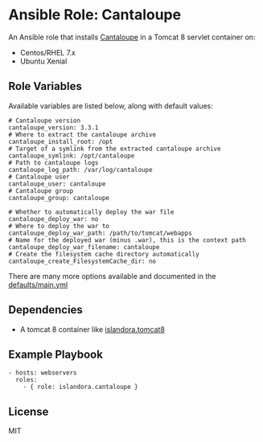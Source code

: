 # Ansible Role: Cantaloupe

An Ansible role that installs [Cantaloupe](https://github.com/medusa-project/cantaloupe) in a Tomcat 8 servlet container on:

* Centos/RHEL 7.x
* Ubuntu Xenial

## Role Variables

Available variables are listed below, along with default values:

```
# Cantaloupe version
cantaloupe_version: 3.3.1
# Where to extract the cantaloupe archive
cantaloupe_install_root: /opt
# Target of a symlink from the extracted cantaloupe archive 
cantaloupe_symlink: /opt/cantaloupe
# Path to cantaloupe logs
cantaloupe_log_path: /var/log/cantaloupe
# Cantaloupe user
cantaloupe_user: cantaloupe
# Cantaloupe group
cantaloupe_group: cantaloupe

# Whether to automatically deploy the war file
cantaloupe_deploy_war: no
# Where to deploy the war to
cantaloupe_deploy_war_path: /path/to/tomcat/webapps
# Name for the deployed war (minus .war), this is the context path
cantaloupe_deploy_war_filename: cantaloupe
# Create the filesystem cache directory automatically
cantaloupe_create_FilesystemCache_dir: no
```

There are many more options available and documented in the [defaults/main.yml](defaults/main.yml)

## Dependencies

* A tomcat 8 container like [islandora.tomcat8](https://github.com/Islandora-DevOps/ansible-role-tomcat8)
  
## Example Playbook

    - hosts: webservers
      roles:
        - { role: islandora.cantaloupe }

## License

MIT